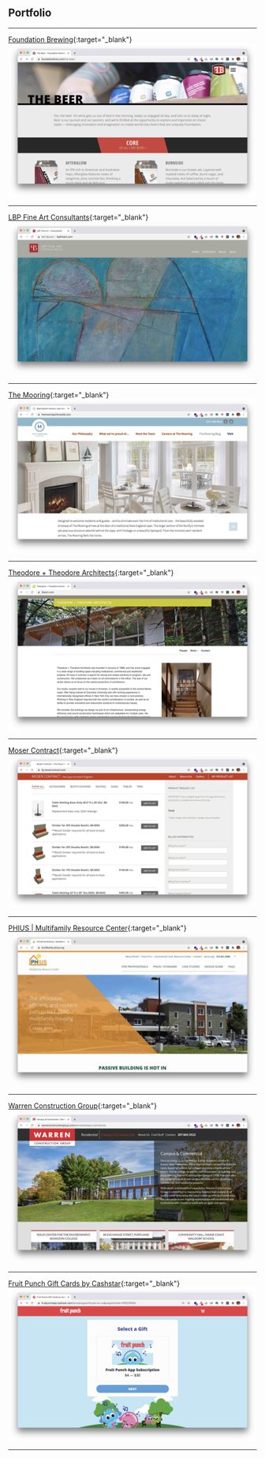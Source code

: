 ## Portfolio

---

[Foundation Brewing](https://foundationbrew.com/){:target="_blank"}
<img src="images/FOUNDATION.jpg?raw=true"/>

---
[LBP Fine Art Consultants](https://lbpfineart.com/){:target="_blank"}
<img src="images/LBP.jpg?raw=true"/>

---
[The Mooring](https://themooringonforeside.com/){:target="_blank"}
<img src="images/THEMOORING.jpg?raw=true"/>

---
[Theodore + Theodore Architects](https://www.2tarch.com/){:target="_blank"}
<img src="images/TT.jpg?raw=true"/>

---
[Moser Contract](https://fg.mosercontract.com/){:target="_blank"}
<img src="images/MOSERCONTRACT.jpg?raw=true"/>

---

[PHIUS | Multifamily Resource Center](https://multifamily.phius.org/){:target="_blank"}
<img src="images/PHIUS.jpg?raw=true"/>

---
[Warren Construction Group](https://www.warrenconstructiongroup.com/){:target="_blank"}
<img src="images/WARREN.jpg?raw=true"/>

---
[Fruit Punch Gift Cards by Cashstar](https://fruitpunchapp.semi.cashstar.com/){:target="_blank"}
<img src="images/FRUITPUNCH.jpg?raw=true"/>

---
